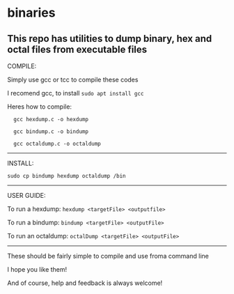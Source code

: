 # binaries
This repo has utilities to dump binary, hex and octal files from executable files
--------------------------------------------------------------------

COMPILE:

 Simply use gcc or tcc to compile these codes
 
  I recomend gcc, to install `sudo apt install gcc`
    
  Heres how to compile:
      
      gcc hexdump.c -o hexdump
      
      gcc bindump.c -o bindump
      
      gcc octaldump.c -o octaldump
      
--------------------------------------------------------------------

INSTALL:
  
  `sudo cp bindump hexdump octaldump /bin`
  
--------------------------------------------------------------------

USER GUIDE:

  To run a hexdump:
      `hexdump <targetFile> <outputfile>`
  
  To run a bindump:
      `bindump <targetFile> <outputFile>`
  
  To run an octaldump:
      `octalDump <targetFile> <outputFile>`

  ------------------------------------------------------------------
  
  These should be fairly simple to compile and use froma command line
  
  I hope you like them!

  And of course, help and feedback is always welcome!
